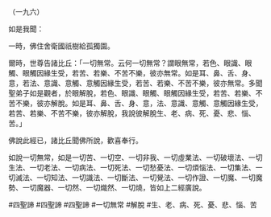 （一九六）

如是我聞：

一時，佛住舍衛國祇樹給孤獨園。

爾時，世尊告諸比丘：「一切無常。云何一切無常？謂眼無常，若色、眼識、眼觸、眼觸因緣生受，若苦、若樂、不苦不樂，彼亦無常。如是耳、鼻、舌、身、意，若法、意識、意觸、意觸因緣生受，若苦、若樂、不苦不樂，彼亦無常。多聞聖弟子如是觀者，於眼解脫，若色、眼識、眼觸、眼觸因緣生受，若苦、若樂、不苦不樂，彼亦解脫。如是耳、鼻、舌、身、意，法、意識、意觸、意觸因緣生受，若苦、若樂、不苦不樂，彼亦解脫，我說彼解脫生、老、病、死、憂、悲、惱、苦。」

佛說此經已，諸比丘聞佛所說，歡喜奉行。

如說一切無常，如是一切苦、一切空、一切非我、一切虛業法、一切破壞法、一切生法、一切老法、一切病法、一切死法、一切愁憂法、一切煩惱法、一切集法、一切滅法、一切知法、一切識法、一切斷法、一切覺法、一切作證、一切魔、一切魔勢、一切魔器、一切然、一切熾然、一切燒，皆如上二經廣說。



#四聖諦
#四聖諦
#四聖諦
#一切無常
#解脫
#生、老、病、死、憂、悲、惱、苦
